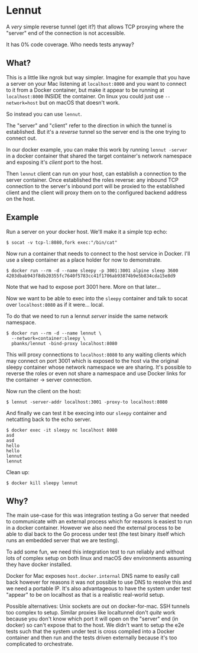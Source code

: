 # Lennut

A _very_ simple reverse tunnel (get it?) that allows TCP proxying where the
"server" end of the connection is not accessible.

It has 0% code coverage. Who needs tests anyway?

## What?

This is a little like ngrok but way simpler. Imagine for example that you have a
server on your Mac listening at `localhost:8000` and you want to connect to it
from a Docker container, but make it appear to be running at `localhost:8000`
INSIDE the container. On linux you could just use `--network=host` but on macOS
that doesn't work.

So instead you can use `lennut`.

The "server" and "client" refer to the direction in which the tunnel is
established. But it's a _reverse_ tunnel so the server end is the one trying to
connect out.

In our docker example, you can make this work by running `lennut -server` in a
docker container that shared the target container's network namespace and
exposing it's _client_ port to the host.

Then `lennut` client can run on your host, can establish a connection to the
server container. Once established the roles reverse: any inbound TCP connection
to the server's inbound port will be proxied to the established client and the
client will proxy them on to the configured backend address on the host.

## Example

Run a server on your docker host. We'll make it a simple tcp echo:

```
$ socat -v tcp-l:8080,fork exec:"/bin/cat"
```

Now run a container that needs to connect to the host service in Docker. I'll
use a sleep container as a place holder for now to demonstrate.

```
$ docker run --rm -d --name sleepy -p 3001:3001 alpine sleep 3600
4203dbab943f8db20355fc7640f5783cc41f1706ab93874b9e5b834cda15e8d9
```

Note that we had to expose port 3001 here. More on that later...

Now we want to be able to exec into the `sleepy` container and talk to socat over
`localhost:8080` as if it were... local.

To do that we need to run a lennut _server_ inside the same network namespace.

```
$ docker run --rm -d --name lennut \
  --network=container:sleepy \
  pbanks/lennut -bind-proxy localhost:8080
```

This will proxy connections to `localhost:8080` to any waiting clients which may
connect on port 3001 which is exposed to the host via the original sleepy
container whose network namespace we are sharing. It's possible to reverse the
roles or even not share a namespace and use Docker links for the container ->
server connection.

Now run the client on the host:

```
$ lennut -server-addr localhost:3001 -proxy-to localhost:8080
```

And finally we can test it be execing into our `sleepy` container and netcatting
back to the echo server.

```
$ docker exec -it sleepy nc localhost 8080
asd
asd
hello
hello
lennut
lennut
```

Clean up:

```
$ docker kill sleepy lennut
```

## Why?

The main use-case for this was integration testing a Go server that needed to
communicate with an external process which for reasons is easiest to run in a
docker container. However we also need the external process to be able to dial
back to the Go process under test (the test binary itself which runs an embedded
server that we are testing).

To add some fun, we need this integration test to run reliably and without lots
of complex setup on both linux and macOS dev environments assuming they have
docker installed.

Docker for Mac exposes `host.docker.internal` DNS name to easily call back
however for reasons it was not possible to use DNS to resolve this and we need a
portable IP. It's also advantageous to have the system under test "appear" to be
on localhost as that is a realistic real-world setup.

Possible alternatives: Unix sockets are out on docker-for-mac. SSH tunnels too
complex to setup. Similar proxies like localtunnel don't _quite_ work because
you don't know which port it will open on the "server" end (in docker) so can't
expose that to the host. We didn't want to setup the e2e tests such that the
system under test is cross compiled into a Docker container and then run and the
tests driven externally because it's too complicated to orchestrate.